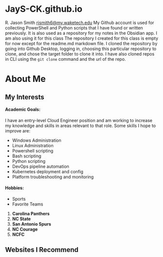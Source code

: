 # JayS-CK.github.io
R. Jason Smith
rjsmith6@my.waketech.edu
My Github account is used for collecting PowerShell and Python scripts that I have found or written previously. It is also used as a repository for my notes in the Obsidian app. I am also using it for this class
The repository I created for this class is empty for now except for the readme.md markdown file. 
I cloned the repository by going into Github Desktop, logging in, choosing this particular repository to clone, and chose the target folder to clone it into. I have also cloned repos in CLI using the `git clone` command and the url of the repo.





# About Me

## My Interests

#### Academic Goals:
I have an entry-level Cloud Engineer position and am working to increase my knowledge and skills in areas relevant to that role. Some skills I hope to improve are:
 * Windows Administration
 * Linux Administration
 * Powershell scripting
 * Bash scripting
 * Python scripting
 * DevOps pipeline automation
 * Kubernetes deployment and config
 * Platform troubleshooting and monitoring

 #### Hobbies:
 * Sports
  * Favorite Teams
   1. **Carolina Panthers**
   2. **NC State**
   3. **San Antonio Spurs**
   4. **NC Courage**
   5. **NCFC**

## Websites I Recommend

